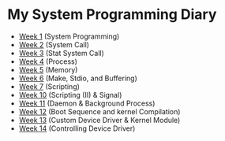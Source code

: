 # My System Programming Diary
* [Week 1](/week-1/1806205110_muhammad_week_1.md) (System Programming)
* [Week 2](/week-2/1806205110_muhammad_week_2.md) (System Call)
* [Week 3](/week-3/1806205110_muhammad_week_3.md) (Stat System Call)
* [Week 4](/week-4/1806205110_muhammad_week_4.md) (Process)
* [Week 5](/week-5/1806205110_muhammad_week_5.md) (Memory)
* [Week 6](/week-6/1806205110_muhammad_week_6.md) (Make, Stdio, and Buffering)
* [Week 7](/week-7/1806205110_muhammad_week_7.md) (Scripting)
* [Week 10](/week-10/1806205110_muhammad_week_10.md) (Scripting (II) & Signal)
* [Week 11](/week-11/1806205110_muhammad_week_11.md) (Daemon & Background
Process)
* [Week 12](/week-12/1806205110_muhammad_week_12.md) (Boot Sequence and kernel
Compilation)
* [Week 13](/week-13/1806205110_muhammad_week_13.md) (Custom Device Driver &
Kernel Module)
* [Week 14](/week-14/1806205110_muhammad_week_14.md) (Controlling Device Driver)
